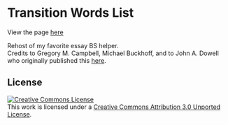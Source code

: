# Transition Words List
View the page [here](https://geoff-b.github.io/transition-words/)

Rehost of my favorite essay BS helper.  
Credits to  Gregory M. Campbell, Michael Buckhoff, and to John A. Dowell who originally published this [here](https://msu.edu/~jdowell/135/transw.html).
 
 ## License
 <a rel="license" href="http://creativecommons.org/licenses/by/3.0/"><img alt="Creative Commons License" style="border-width:0" src="https://i.creativecommons.org/l/by/3.0/88x31.png" /></a><br />This work is licensed under a <a rel="license" href="http://creativecommons.org/licenses/by/3.0/">Creative Commons Attribution 3.0 Unported License</a>.
